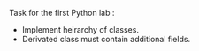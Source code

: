 Task for the first Python lab :
- Implement heirarchy of classes.
- Derivated class must contain additional fields.
